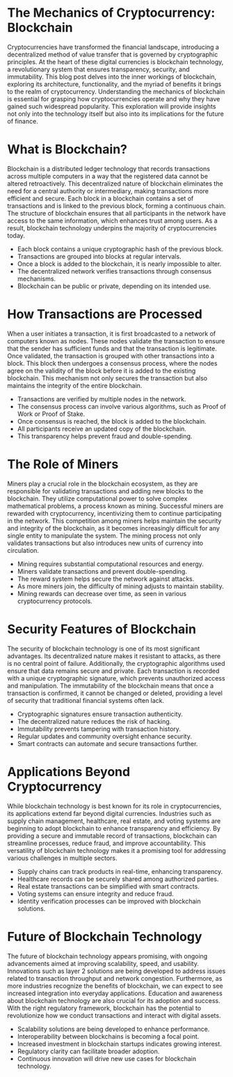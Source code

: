 # The Mechanics of Cryptocurrency: Blockchain

Cryptocurrencies have transformed the financial landscape, introducing a decentralized method of value transfer that is governed by cryptographic principles. At the heart of these digital currencies is blockchain technology, a revolutionary system that ensures transparency, security, and immutability. This blog post delves into the inner workings of blockchain, exploring its architecture, functionality, and the myriad of benefits it brings to the realm of cryptocurrency. Understanding the mechanics of blockchain is essential for grasping how cryptocurrencies operate and why they have gained such widespread popularity. This exploration will provide insights not only into the technology itself but also into its implications for the future of finance.

# What is Blockchain?
Blockchain is a distributed ledger technology that records transactions across multiple computers in a way that the registered data cannot be altered retroactively. This decentralized nature of blockchain eliminates the need for a central authority or intermediary, making transactions more efficient and secure. Each block in a blockchain contains a set of transactions and is linked to the previous block, forming a continuous chain. The structure of blockchain ensures that all participants in the network have access to the same information, which enhances trust among users. As a result, blockchain technology underpins the majority of cryptocurrencies today.

- Each block contains a unique cryptographic hash of the previous block.
- Transactions are grouped into blocks at regular intervals.
- Once a block is added to the blockchain, it is nearly impossible to alter.
- The decentralized network verifies transactions through consensus mechanisms.
- Blockchain can be public or private, depending on its intended use.

# How Transactions are Processed
When a user initiates a transaction, it is first broadcasted to a network of computers known as nodes. These nodes validate the transaction to ensure that the sender has sufficient funds and that the transaction is legitimate. Once validated, the transaction is grouped with other transactions into a block. This block then undergoes a consensus process, where the nodes agree on the validity of the block before it is added to the existing blockchain. This mechanism not only secures the transaction but also maintains the integrity of the entire blockchain.

- Transactions are verified by multiple nodes in the network.
- The consensus process can involve various algorithms, such as Proof of Work or Proof of Stake.
- Once consensus is reached, the block is added to the blockchain.
- All participants receive an updated copy of the blockchain.
- This transparency helps prevent fraud and double-spending.

# The Role of Miners
Miners play a crucial role in the blockchain ecosystem, as they are responsible for validating transactions and adding new blocks to the blockchain. They utilize computational power to solve complex mathematical problems, a process known as mining. Successful miners are rewarded with cryptocurrency, incentivizing them to continue participating in the network. This competition among miners helps maintain the security and integrity of the blockchain, as it becomes increasingly difficult for any single entity to manipulate the system. The mining process not only validates transactions but also introduces new units of currency into circulation.

- Mining requires substantial computational resources and energy.
- Miners validate transactions and prevent double-spending.
- The reward system helps secure the network against attacks.
- As more miners join, the difficulty of mining adjusts to maintain stability.
- Mining rewards can decrease over time, as seen in various cryptocurrency protocols.

# Security Features of Blockchain
The security of blockchain technology is one of its most significant advantages. Its decentralized nature makes it resistant to attacks, as there is no central point of failure. Additionally, the cryptographic algorithms used ensure that data remains secure and private. Each transaction is recorded with a unique cryptographic signature, which prevents unauthorized access and manipulation. The immutability of the blockchain means that once a transaction is confirmed, it cannot be changed or deleted, providing a level of security that traditional financial systems often lack.

- Cryptographic signatures ensure transaction authenticity.
- The decentralized nature reduces the risk of hacking.
- Immutability prevents tampering with transaction history.
- Regular updates and community oversight enhance security.
- Smart contracts can automate and secure transactions further.

# Applications Beyond Cryptocurrency
While blockchain technology is best known for its role in cryptocurrencies, its applications extend far beyond digital currencies. Industries such as supply chain management, healthcare, real estate, and voting systems are beginning to adopt blockchain to enhance transparency and efficiency. By providing a secure and immutable record of transactions, blockchain can streamline processes, reduce fraud, and improve accountability. This versatility of blockchain technology makes it a promising tool for addressing various challenges in multiple sectors.

- Supply chains can track products in real-time, enhancing transparency.
- Healthcare records can be securely shared among authorized parties.
- Real estate transactions can be simplified with smart contracts.
- Voting systems can ensure integrity and reduce fraud.
- Identity verification processes can be improved with blockchain solutions.

# Future of Blockchain Technology
The future of blockchain technology appears promising, with ongoing advancements aimed at improving scalability, speed, and usability. Innovations such as layer 2 solutions are being developed to address issues related to transaction throughput and network congestion. Furthermore, as more industries recognize the benefits of blockchain, we can expect to see increased integration into everyday applications. Education and awareness about blockchain technology are also crucial for its adoption and success. With the right regulatory framework, blockchain has the potential to revolutionize how we conduct transactions and interact with digital assets.

- Scalability solutions are being developed to enhance performance.
- Interoperability between blockchains is becoming a focal point.
- Increased investment in blockchain startups indicates growing interest.
- Regulatory clarity can facilitate broader adoption.
- Continuous innovation will drive new use cases for blockchain technology.